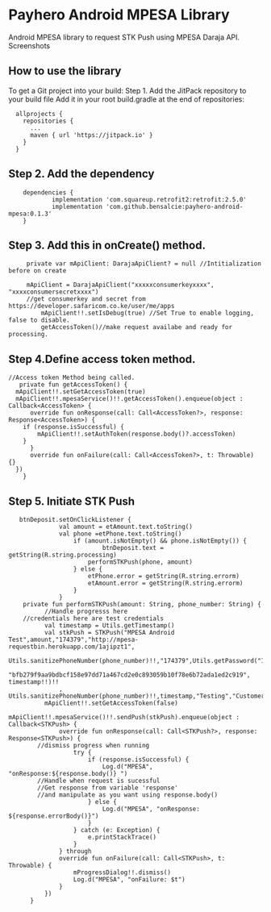 # Payhero Android MPESA Library 
  Android MPESA library to request STK Push using MPESA Daraja API.
  Screenshots
 
## How to use the library
  To get a Git project into your build:
  Step 1. Add the JitPack repository to your build file
  Add it in your root build.gradle at the end of repositories:
  ```
    allprojects {
      repositories {
        ...
        maven { url 'https://jitpack.io' }
      }
    }
   ```
##  Step 2. Add the dependency
```
    dependencies {
            implementation 'com.squareup.retrofit2:retrofit:2.5.0'
            implementation 'com.github.bensalcie:payhero-android-mpesa:0.1.3'
    }
  ```
 ## Step 3. Add this in onCreate() method.
 ```
      private var mApiClient: DarajaApiClient? = null //Intitialization before on create

      mApiClient = DarajaApiClient("xxxxxconsumerkeyxxxx", "xxxxconsumersecretxxxx")
      //get consumerkey and secret from https://developer.safaricom.co.ke/user/me/apps
          mApiClient!!.setIsDebug(true) //Set True to enable logging, false to disable.
          getAccessToken()//make request availabe and ready for processing.
 ```
## Step 4.Define access token method.
    //Access token Method being called.
       private fun getAccessToken() {
      mApiClient!!.setGetAccessToken(true)
      mApiClient!!.mpesaService()!!.getAccessToken().enqueue(object : Callback<AccessToken> {
          override fun onResponse(call: Call<AccessToken?>, response: Response<AccessToken>) {
        if (response.isSuccessful) {
            mApiClient!!.setAuthToken(response.body()?.accessToken)
        }
          }
          override fun onFailure(call: Call<AccessToken?>, t: Throwable) {}
      })
        }
##  Step 5. Initiate STK Push
```
   btnDeposit.setOnClickListener {
              val amount = etAmount.text.toString()
              val phone =etPhone.text.toString()
                  if (amount.isNotEmpty() && phone.isNotEmpty()) {
                          btnDeposit.text = getString(R.string.processing)
                      performSTKPush(phone, amount)
                  } else {
                      etPhone.error = getString(R.string.errorm)
                      etAmount.error = getString(R.string.errorm)
                  }
              }
    private fun performSTKPush(amount: String, phone_number: String) {
          //Handle progresss here
    //credentials here are test credentials
          val timestamp = Utils.getTimestamp()
          val stkPush = STKPush("MPESA Android Test",amount,"174379","http://mpesa-requestbin.herokuapp.com/1ajipzt1",
              Utils.sanitizePhoneNumber(phone_number)!!,"174379",Utils.getPassword("174379", 
        "bfb279f9aa9bdbcf158e97dd71a467cd2e0c893059b10f78e6b72ada1ed2c919", timestamp!!)!!
              , Utils.sanitizePhoneNumber(phone_number)!!,timestamp,"Testing","CustomerPayBillOnline")
          mApiClient!!.setGetAccessToken(false)
          mApiClient!!.mpesaService()!!.sendPush(stkPush).enqueue(object : Callback<STKPush> {
              override fun onResponse(call: Call<STKPush?>, response: Response<STKPush>) {
        //dismiss progress when running
                  try {
                      if (response.isSuccessful) {
                          Log.d("MPESA", "onResponse:${response.body()} ")
        //Handle when request is sucessful
        //Get response from variable 'response' 
        //and manipulate as you want using response.body()
                      } else {
                          Log.d("MPESA", "onResponse: ${response.errorBody()}")
                      }
                  } catch (e: Exception) {
                      e.printStackTrace()
                  }
              } through
              override fun onFailure(call: Call<STKPush>, t: Throwable) {
                  mProgressDialog!!.dismiss()
                  Log.d("MPESA", "onFailure: $t")
              }
          })
      }
      
   ```

